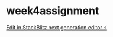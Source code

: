 # week4assignment

[Edit in StackBlitz next generation editor ⚡️](https://stackblitz.com/~/github.com/aysenurcaglar/week4assignment)